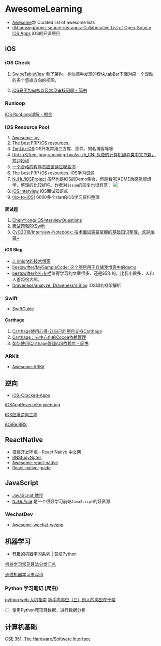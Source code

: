 
# AwesomeLearning

* [Awesome](https://github.com/sindresorhus/awesome)😎 Curated list of awesome lists
* [dkhamsing/open-source-ios-apps: Collaborative List of Open-Source iOS Apps](https://github.com/dkhamsing/open-source-ios-apps#spritekit) iOS的开源项目

## iOS 

### iOS Check

1. [SwipeTableView](https://github.com/Roylee-ML/SwipeTableView) 看了架构，类似捕手发现的模块,tabBar下面对应一个滚动的多个竖直方向的视图，

2. [iOS马甲包审核以及常见审核问题 - 简书](https://www.jianshu.com/p/77b6869d648e)

### Runloop

[iOS RunLoop详解 - 掘金](https://juejin.im/post/5aca2b0a6fb9a028d700e1f8)

### iOS Resource Pool

1. [Awesome-ios](https://github.com/vsouza/awesome-ios)
2. [The best FRP iOS resources.](https://gist.github.com/JaviLorbada/4a7bd6129275ebefd5a6)
3. [TimLiu-iOS](https://github.com/Tim9Liu9/TimLiu-iOS)iOS开发常用三方库、插件、知名博客等等
4. [DotzuX/free-programming-books-zh_CN: 免费的计算机编程类中文书籍，欢迎投稿](https://github.com/DotzuX/free-programming-books-zh_CN)
5. [一个合格的程序员应该读过哪些书](http://justjavac.com/other/2012/05/15/qualified-programmer-should-read-what-books.html)
6. [The best FRP iOS resources.](https://gist.github.com/JaviLorbada/4a7bd6129275ebefd5a6) iOS学习资源
7. [NJHu/iOSProject](https://github.com/NJHu/iOSProject) 虽然也是iOS的Demo集合，但是看README后感觉很想学，整理的比较好吧。作者对`issue`的回复也很有范：
![](http://oc98nass3.bkt.clouddn.com/15210858045247.jpg)
8. [iOS interview](https://hit-alibaba.github.io/interview/iOS/Cocoa-Touch/UIView-Basic.html) iOS面试知识点
9. [trip-to-iOS](https://github.com/Aufree/trip-to-iOS)| 6000多个star的iOS学习资料整理

#### 面试题

1. [ChenYilong/iOSInterviewQuestions](https://github.com/ChenYilong/iOSInterviewQuestions/blob/master/01%E3%80%8A%E6%8B%9B%E8%81%98%E4%B8%80%E4%B8%AA%E9%9D%A0%E8%B0%B1%E7%9A%84iOS%E3%80%8B%E9%9D%A2%E8%AF%95%E9%A2%98%E5%8F%82%E8%80%83%E7%AD%94%E6%A1%88/%E3%80%8A%E6%8B%9B%E8%81%98%E4%B8%80%E4%B8%AA%E9%9D%A0%E8%B0%B1%E7%9A%84iOS%E3%80%8B%E9%9D%A2%E8%AF%95%E9%A2%98%E5%8F%82%E8%80%83%E7%AD%94%E6%A1%88%EF%BC%88%E4%B8%8A%EF%BC%89.md#16-objc%E4%B8%AD%E5%90%91%E4%B8%80%E4%B8%AAnil%E5%AF%B9%E8%B1%A1%E5%8F%91%E9%80%81%E6%B6%88%E6%81%AF%E5%B0%86%E4%BC%9A%E5%8F%91%E7%94%9F%E4%BB%80%E4%B9%88)
2. [面试题和RXSwift](https://www.jianshu.com/nb/22809430)
3. [CyC2018/Interview-Notebook: 技术面试需要掌握的基础知识整理，欢迎编辑~](https://github.com/CyC2018/Interview-Notebook)


#### iOS Blog

* [J_Knight的技术博客](https://knightsj.github.io/)
* [bestswifter/MySampleCode: 这个项目用于存储我博客中的demo](https://github.com/bestswifter/MySampleCode)
* [bestswifter的小专栏](https://xiaozhuanlan.com/bestswifter)值得学习的文章很多，还是95年的，比我小很多，人和人差距很大啊。
* [Draveness/analyze: Draveness's Blog](https://github.com/Draveness/analyze)  iOS知名框架解析

### Swift 

* [SwiftGuide](https://github.com/ipader/SwiftGuide)

#### [Carthage](https://github.com/Carthage/Carthage#adding-frameworks-to-an-application)

1. [Carthage使用心得-让自己的项目支持Carthage](https://www.jianshu.com/p/bf263c596538)
2. [Carthage：去中心化的Cocoa依赖管理](http://www.cocoachina.com/ios/20141204/10528.html)
3. [如何使用Carthage管理iOS依赖库 - 简书](https://www.jianshu.com/p/5ccde5f22a17)


### ARKit

* [Awesome-ARKit](https://github.com/olucurious/Awesome-ARKit)

##  逆向

* [iOS-Cracked-Apps](https://github.com/aozhimin/iOS-Cracked-Apps)

[iOSAppReverseEngineering](https://github.com/iosre/iOSAppReverseEngineering/blob/master/iOSAppReverseEngineering.pdf)

[iOS应用逆向工程](https://book.douban.com/subject/25826902/)

[iOSRe BBS](http://bbs.iosre.com/)

## ReactNative

* [搭建开发环境 - React Native 中文网](https://reactnative.cn/docs/0.41/getting-started.html#content)
* [RNStudyNotes](https://github.com/crazycodeboy/RNStudyNotes)
* [Awesome-react-native](https://github.com/jondot/awesome-react-native)
* [React-native-guide](https://github.com/reactnativecn/react-native-guide)

## JavaScript

* [JavaScript 教程](http://www.runoob.com/js/js-tutorial.html)
* [NJHu/vue](https://github.com/NJHu/vue) 是一个很好学习前端`JavaScript`的好资源

### WechatDev

* [Awesome-wechat-weapp](https://github.com/justjavac/awesome-wechat-weapp)


## 机器学习

* [有趣的机器学习系列 | 莫烦Python](https://morvanzhou.github.io/tutorials/machine-learning/ML-intro/)

[机器学习常见算法分类汇总](https://tonydeng.github.io/)

[通过机器学习来写诗](https://tonydeng.github.io/2017/03/03/common-algorithms-for-machine-learning/#more)

### Python 学习笔记 (爬虫)
[python web 入坑指南](http://python-web-guide.readthedocs.io/zh/latest/)
[新手向爬虫（三）别人的爬虫在干啥](http://www.jianshu.com/p/dcd6438ce4c7)

- [ ] 使用Python爬项目数据，进行数据分析

## 计算机基础

[CSE 351: The Hardware/Software Interface](https://courses.cs.washington.edu/courses/cse351/16sp/videos.html)




